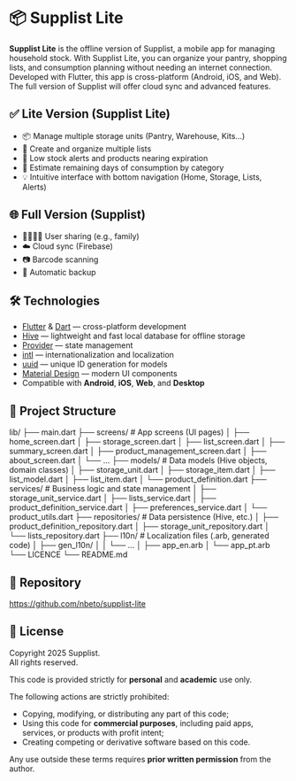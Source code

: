 # 📦 Supplist Lite

**Supplist Lite** is the offline version of Supplist, a mobile app for managing household stock. With Supplist Lite, you can organize your pantry, shopping lists, and consumption planning without needing an internet connection. Developed with Flutter, this app is cross-platform (Android, iOS, and Web). The full version of Supplist will offer cloud sync and advanced features.

## ✅ Lite Version (Supplist Lite)
- 📦 Manage multiple storage units (Pantry, Warehouse, Kits...)
- 📝 Create and organize multiple lists
- 🔔 Low stock alerts and products nearing expiration
- 📆 Estimate remaining days of consumption by category
- 💡 Intuitive interface with bottom navigation (Home, Storage, Lists, Alerts)

## 🌐 Full Version (Supplist)
- 👨‍👩‍👧‍👦 User sharing (e.g., family)
- ☁️ Cloud sync (Firebase)
- 📷 Barcode scanning
- 🔁 Automatic backup

## 🛠️ Technologies
- [Flutter](https://flutter.dev/) & [Dart](https://dart.dev/) — cross-platform development
- [Hive](https://docs.hivedb.dev/) — lightweight and fast local database for offline storage
- [Provider](https://pub.dev/packages/provider) — state management
- [intl](https://pub.dev/packages/intl) — internationalization and localization
- [uuid](https://pub.dev/packages/uuid) — unique ID generation for models
- [Material Design](https://m3.material.io/) — modern UI components
- Compatible with **Android**, **iOS**, **Web**, and **Desktop**

## 📁 Project Structure
lib/
├── main.dart
├── screens/                # App screens (UI pages)
│   ├── home_screen.dart
│   ├── storage_screen.dart
│   ├── list_screen.dart
│   ├── summary_screen.dart
│   ├── product_management_screen.dart
│   ├── about_screen.dart
│   └── ...
├── models/                 # Data models (Hive objects, domain classes)
│   ├── storage_unit.dart
│   ├── storage_item.dart
│   ├── list_model.dart
│   ├── list_item.dart
│   └── product_definition.dart
├── services/               # Business logic and state management
│   ├── storage_unit_service.dart
│   ├── lists_service.dart
│   ├── product_definition_service.dart
│   ├── preferences_service.dart
│   └── product_utils.dart
├── repositories/           # Data persistence (Hive, etc.)
│   ├── product_definition_repository.dart
│   ├── storage_unit_repository.dart
│   └── lists_repository.dart
├── l10n/                   # Localization files (.arb, generated code)
│   ├── gen_l10n/
│   │   └── ...
│   ├── app_en.arb
│   └── app_pt.arb
└── LICENCE
└── README.md

## 🔗 Repository
https://github.com/nbeto/supplist-lite

## 📄 License
Copyright 2025 Supplist.  
All rights reserved.

This code is provided strictly for **personal** and **academic** use only.

The following actions are strictly prohibited:
- Copying, modifying, or distributing any part of this code;
- Using this code for **commercial purposes**, including paid apps, services, or products with profit intent;
- Creating competing or derivative software based on this code.

Any use outside these terms requires **prior written permission** from the author.
